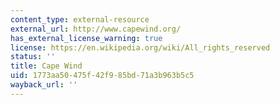 ```yaml
---
content_type: external-resource
external_url: http://www.capewind.org/
has_external_license_warning: true
license: https://en.wikipedia.org/wiki/All_rights_reserved
status: ''
title: Cape Wind
uid: 1773aa50-475f-42f9-85bd-71a3b963b5c5
wayback_url: ''
---
```

